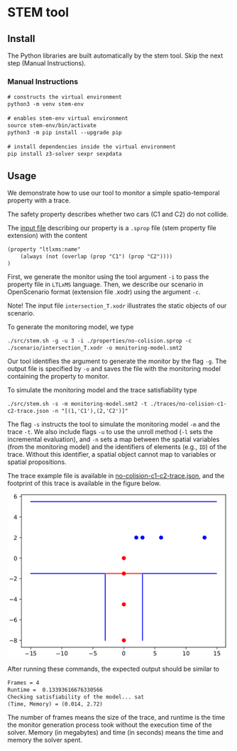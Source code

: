 
# STEM tool

## Install

The Python libraries are built automatically by the stem tool. Skip the next step (Manual Instructions).

### Manual Instructions
```
# constructs the virtual environment
python3 -m venv stem-env

# enables stem-env virtual environment
source stem-env/bin/activate
python3 -m pip install --upgrade pip

# install dependencies inside the virtual environment
pip install z3-solver sexpr sexpdata
```

## Usage

We demonstrate how to use our tool to monitor a simple spatio-temporal property with a trace.

The safety property describes whether two cars (C1 and C2) do not collide.

The [input file](../properties/no-colision.sprop) describing our property is a `.sprop` file (stem property file extension) with the content
```
(property "ltlxms:name"
    (always (not (overlap (prop "C1") (prop "C2"))))
)
```

First, we generate the monitor using the tool argument `-i` to pass the property file in `LTLxMS` language.
Then, we describe our scenario in OpenScenario format (extension file .xodr) using the argument `-c`.

Note! The input file `intersection_T.xodr` illustrates the static objects of our scenario.

To generate the monitoring model, we type
```
./src/stem.sh -g -u 3 -i ./properties/no-colision.sprop -c ./scenario/intersection_T.xodr -o monitoring-model.smt2
```

Our tool identifies the argument to generate the monitor by the flag `-g`. The output file is specified by `-o` and saves the file with the monitoring model containing the property to monitor.

To simulate the monitoring model and the trace satisfiability type
```
./src/stem.sh -s -m monitoring-model.smt2 -t ./traces/no-colision-c1-c2-trace.json -n "[(1,'C1'),(2,'C2')]"
```

The flag `-s` instructs the tool to simulate the monitoring model `-m` and the trace `-t`.
We also include flags `-u` to use the unroll method (`-l` sets the incremental evaluation), and `-n` sets a map between the spatial variables (from the monitoring model) and the identifiers of elements (e.g., `ID`) of the trace. Without this identifier, a spatial object cannot map to variables or spatial propositions.

The trace example file is available in [no-colision-c1-c2-trace.json](../traces/no-colision-c1-c2-trace.json), and the footprint of this trace is available in the figure below.

![image](img/test_empirical_trace_plot.png)

After running these commands, the expected output should be similar to

```
Frames = 4
Runtime =  0.13393616676330566
Checking satisfiability of the model... sat
(Time, Memory) = (0.014, 2.72)
```

The number of frames means the size of the trace, and runtime is the time the monitor generation process took without the execution time of the solver. Memory (in megabytes) and time (in seconds) means the time and memory the solver spent.
